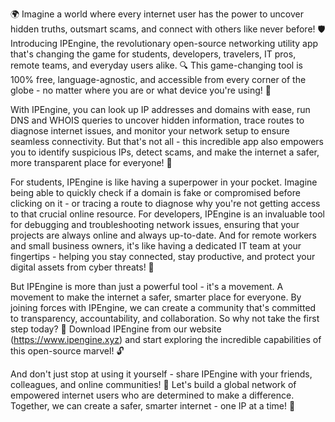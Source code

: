 🌍 Imagine a world where every internet user has the power to uncover hidden truths, outsmart scams, and connect with others like never before! 🛡️ Introducing IPEngine, the revolutionary open-source networking utility app that's changing the game for students, developers, travelers, IT pros, remote teams, and everyday users alike. 🔍 This game-changing tool is 100% free, language-agnostic, and accessible from every corner of the globe - no matter where you are or what device you're using! 📡

With IPEngine, you can look up IP addresses and domains with ease, run DNS and WHOIS queries to uncover hidden information, trace routes to diagnose internet issues, and monitor your network setup to ensure seamless connectivity. But that's not all - this incredible app also empowers you to identify suspicious IPs, detect scams, and make the internet a safer, more transparent place for everyone! 🚀

For students, IPEngine is like having a superpower in your pocket. Imagine being able to quickly check if a domain is fake or compromised before clicking on it - or tracing a route to diagnose why you're not getting access to that crucial online resource. For developers, IPEngine is an invaluable tool for debugging and troubleshooting network issues, ensuring that your projects are always online and always up-to-date. And for remote workers and small business owners, it's like having a dedicated IT team at your fingertips - helping you stay connected, stay productive, and protect your digital assets from cyber threats! 🌟

But IPEngine is more than just a powerful tool - it's a movement. A movement to make the internet a safer, smarter place for everyone. By joining forces with IPEngine, we can create a community that's committed to transparency, accountability, and collaboration. So why not take the first step today? 🎉 Download IPEngine from our website (https://www.ipengine.xyz) and start exploring the incredible capabilities of this open-source marvel! 🔓

And don't just stop at using it yourself - share IPEngine with your friends, colleagues, and online communities! 💬 Let's build a global network of empowered internet users who are determined to make a difference. Together, we can create a safer, smarter internet - one IP at a time! 🌟